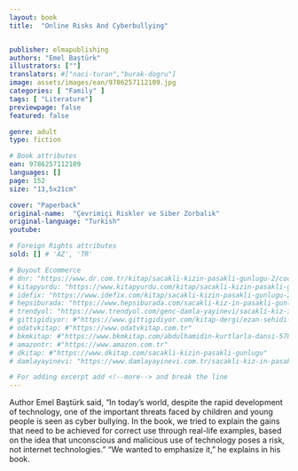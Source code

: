 ```yaml
---
layout: book
title:  "Online Risks And Cyberbullying"


publisher: elmapublishing
authors: "Emel Baştürk"
illustrators: [""]
translators: #["naci-turan","burak-dogru"]
image: assets/images/ean/9786257112109.jpg
categories: [ "Family" ]
tags: [ "Literature"]
previewpage: false
featured: false

genre: adult
type: fiction

# Book attributes
ean: 9786257112109
languages: []
page: 152
size: "13,5x21cm"

cover: "Paperback"
original-name:  "Çevrimiçi Riskler ve Siber Zorbalık"
original-language: "Turkish"
youtube:

# Foreign Rights attributes
sold: [] # 'AZ', 'TR'

# Buyout Ecommerce
# dnr: "https://www.dr.com.tr/kitap/sacakli-kizin-pasakli-gunlugu-2/cocuk-ve-genclik/genclik-10-yas/roman-oyku/urunno=0001893059001"
# kitapyurdu: "https://www.kitapyurdu.com/kitap/sacakli-kizin-pasakli-gunlugu-2-/560122.html&filter_name=Sa%C3%A7akl%C4%B1+K%C4%B1z%27%C4%B1n+Pasakl%C4%B1+G%C3%BCnl%C3%BC%C4%9F%C3%BC+2"
# idefix: "https://www.idefix.com/kitap/sacakli-kizin-pasakli-gunlugu-2/cocuk-ve-genclik/genclik-10-yas/roman-oyku/urunno=0001893059001"
# hepsiburada: "https://www.hepsiburada.com/sacakli-kiz-in-pasakli-gunlugu-2-damla-yayinevi-p-HBV000012ER86"
# trendyol: "https://www.trendyol.com/genc-damla-yayinevi/sacakli-kiz-in-pasakli-gunlugu-2-p-54825777"
# gittigidiyor: #"https://www.gittigidiyor.com/kitap-dergi/ezan-sehidi-adnan-menderes_pdp_732728793"
# odatvkitap: #"https://www.odatvkitap.com.tr"
# bkmkitap: #"https://www.bkmkitap.com/abdulhamidin-kurtlarla-dansi-578226"
# amazontr: #"https://www.amazon.com.tr"
# dkitap: #"https://www.dkitap.com/sacakli-kizin-pasakli-gunlugu"
# damlayayinevi: "https://www.damlayayinevi.com.tr/sacakli-kiz-in-pasakli-gunlugu-2-bu-iste-bi-terslik-var"

# For adding excerpt add <!--more--> and break the line
---
```

Author Emel Baştürk said, “In today’s world, despite the rapid development of technology, one of
the important threats faced by children and young
people is seen as cyber bullying. In the book, we
tried to explain the gains that need to be achieved
for correct use through real-life examples, based
on the idea that unconscious and malicious use of
technology poses a risk, not internet technologies.”
“We wanted to emphasize it,” he explains in his
book.
<!--more--> 

